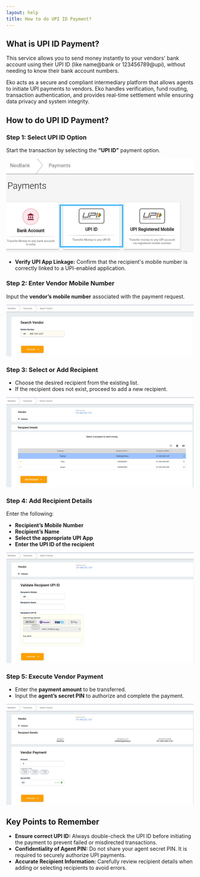 ```yaml
---
layout: help
title: How to do UPI ID Payment?
---
```

## What is UPI ID Payment?

This service allows you to send money instantly to your vendors' bank account using their UPI ID (like name@bank or 123456789@upi), without needing to know their bank account numbers.

Eko acts as a secure and compliant intermediary platform that allows agents to initiate UPI payments to vendors. Eko handles verification, fund routing, transaction authentication, and provides real-time settlement while ensuring data privacy and system integrity.

## How to do UPI ID Payment?

### Step 1: Select UPI ID Option  
Start the transaction by selecting the **“UPI ID”** payment option.

![UPI VPA Option ](../images/help/upi-vpa-and-upi-mobile-payout-sop/image1.jpeg)
- **Verify UPI App Linkage:** Confirm that the recipient's mobile number is correctly linked to a UPI-enabled application.

### Step 2: Enter Vendor Mobile Number  
Input the **vendor’s mobile number** associated with the payment request.

![Vendor Mobile Number](../images/help/upi-vpa-and-upi-mobile-payout-sop/image2.jpeg)

### Step 3: Select or Add Recipient  
- Choose the desired recipient from the existing list.  
- If the recipient does not exist, proceed to add a new recipient.

![Choosing Recipient for Payment](../images/help/upi-vpa-and-upi-mobile-payout-sop/image3.jpeg)

### Step 4: Add Recipient Details  
Enter the following:  

- **Recipient’s Mobile Number**  
- **Recipient’s Name**  
- **Select the appropriate UPI App**  
- **Enter the UPI ID of the recipient**

![Entering Details for Adding Recipient](../images/help/upi-vpa-and-upi-mobile-payout-sop/image4.jpeg)

### Step 5: Execute Vendor Payment  
- Enter the **payment amount** to be transferred.  
- Input the **agent’s secret PIN** to authorize and complete the payment.

![Payment Amount and Secret Pin Entry](../images/help/upi-vpa-and-upi-mobile-payout-sop/image5.jpeg)

## Key Points to Remember

- **Ensure correct UPI ID:** Always double-check the UPI ID before initiating the payment to prevent failed or misdirected transactions.
- **Confidentiality of Agent PIN:** Do not share your agent secret PIN. It is required to securely authorize UPI payments.
- **Accurate Recipient Information:** Carefully review recipient details when adding or selecting recipients to avoid errors.